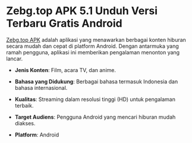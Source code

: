 ﻿# Zebg.top APK 5.1 Unduh Versi Terbaru Gratis Android
[Zebg.top APK](https://apkeira.com/zebg-top/) adalah aplikasi yang menawarkan berbagai konten hiburan secara mudah dan cepat di platform Android. Dengan antarmuka yang ramah pengguna, aplikasi ini memberikan pengalaman menonton yang lancar.

-   **Jenis Konten**: Film, acara TV, dan anime.
    
-   **Bahasa yang Didukung**: Berbagai bahasa termasuk Indonesia dan bahasa internasional.
    
-   **Kualitas**: Streaming dalam resolusi tinggi (HD) untuk pengalaman terbaik.
    
-   **Target Audiens**: Pengguna Android yang mencari hiburan mudah diakses.
    
-   **Platform**: Android
